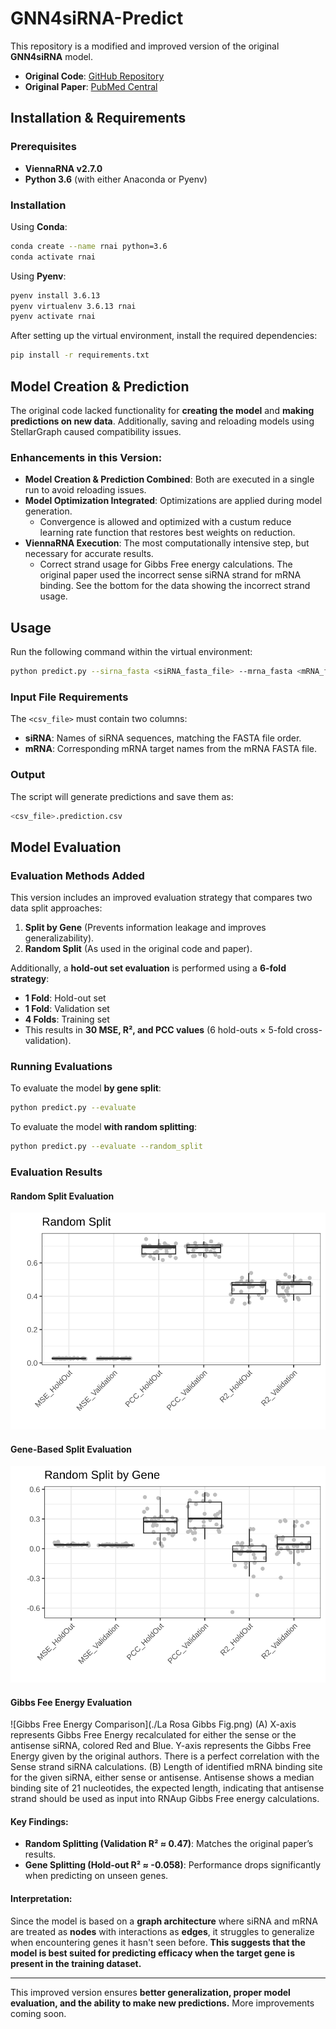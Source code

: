 # GNN4siRNA-Predict  

This repository is a modified and improved version of the original **GNN4siRNA** model.  
- **Original Code**: [GitHub Repository](https://github.com/BCB4PM/GNN4siRNA)  
- **Original Paper**: [PubMed Central](https://pmc.ncbi.nlm.nih.gov/articles/PMC9696923/)  

## Installation & Requirements  

### Prerequisites  
- **ViennaRNA v2.7.0**  
- **Python 3.6** (with either Anaconda or Pyenv)  

### Installation  

Using **Conda**:  
```bash
conda create --name rnai python=3.6
conda activate rnai
```  

Using **Pyenv**:  
```bash
pyenv install 3.6.13
pyenv virtualenv 3.6.13 rnai
pyenv activate rnai
```  

After setting up the virtual environment, install the required dependencies:  
```bash
pip install -r requirements.txt
```  

## Model Creation & Prediction  

The original code lacked functionality for **creating the model** and **making predictions on new data**. Additionally, saving and reloading models using StellarGraph caused compatibility issues.  

### Enhancements in this Version:  
- **Model Creation & Prediction Combined**: Both are executed in a single run to avoid reloading issues.  
- **Model Optimization Integrated**: Optimizations are applied during model generation.  
  - Convergence is allowed and optimized with a custum reduce learning rate function that restores best weights on reduction.
- **ViennaRNA Execution**: The most computationally intensive step, but necessary for accurate results.  
  - Correct strand usage for Gibbs Free energy calculations.  The original paper used the incorrect sense siRNA strand for mRNA binding. See the bottom for the data showing the incorrect strand usage.

## Usage  

Run the following command within the virtual environment:  
```bash
python predict.py --sirna_fasta <siRNA_fasta_file> --mrna_fasta <mRNA_fasta_file> --sirna_mrna_csv <csv_file>
```  

### Input File Requirements  
The `<csv_file>` must contain two columns:  
- **siRNA**: Names of siRNA sequences, matching the FASTA file order.  
- **mRNA**: Corresponding mRNA target names from the mRNA FASTA file.  

### Output  
The script will generate predictions and save them as:  
```bash
<csv_file>.prediction.csv
```  

## Model Evaluation  

### Evaluation Methods Added  
This version includes an improved evaluation strategy that compares two data split approaches:  
1. **Split by Gene** (Prevents information leakage and improves generalizability).  
2. **Random Split** (As used in the original code and paper).  

Additionally, a **hold-out set evaluation** is performed using a **6-fold strategy**:  
- **1 Fold**: Hold-out set  
- **1 Fold**: Validation set  
- **4 Folds**: Training set  
- This results in **30 MSE, R², and PCC values** (6 hold-outs × 5-fold cross-validation).  

### Running Evaluations  

To evaluate the model **by gene split**:  
```bash
python predict.py --evaluate
```  

To evaluate the model **with random splitting**:  
```bash
python predict.py --evaluate --random_split
```  

### Evaluation Results  

#### Random Split Evaluation  
![Random Split Results](./accuracy.random.svg)  

#### Gene-Based Split Evaluation  
![Gene Split Results](./accuracy.gene.svg)  

#### Gibbs Fee Energy Evaluation
![Gibbs Free Energy Comparison](./La Rosa Gibbs Fig.png)
(A) X-axis represents Gibbs Free Energy recalculated for either the sense or the antisense siRNA, colored Red and Blue. Y-axis represents the Gibbs Free Energy given by the original authors.  There is a perfect correlation with the Sense strand siRNA calculations.
(B) Length of identified mRNA binding site for the given siRNA, either sense or antisense.  Antisense shows a median binding site of 21 nucleotides, the expected length, indicating that antisense strand should be used as input into RNAup Gibbs Free energy calculations.

#### Key Findings:  
- **Random Splitting (Validation R² ≈ 0.47)**: Matches the original paper’s results.  
- **Gene Splitting (Hold-out R² ≈ -0.058)**: Performance drops significantly when predicting on unseen genes.  

#### Interpretation:  
Since the model is based on a **graph architecture** where siRNA and mRNA are treated as **nodes** with interactions as **edges**, it struggles to generalize when encountering genes it hasn't seen before. **This suggests that the model is best suited for predicting efficacy when the target gene is present in the training dataset.**  

---  

This improved version ensures **better generalization, proper model evaluation, and the ability to make new predictions.** More improvements coming soon.  
